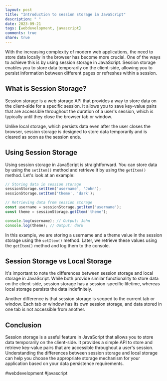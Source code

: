 ```yaml
---
layout: post
title: "Introduction to session storage in JavaScript"
description: " "
date: 2023-09-21
tags: [webdevelopment, javascript]
comments: true
share: true
---
```


With the increasing complexity of modern web applications, the need to store data locally in the browser has become more crucial. One of the ways to achieve this is by using session storage in JavaScript. Session storage enables you to store data temporarily on the client-side, allowing you to persist information between different pages or refreshes within a session.

## What is Session Storage?

Session storage is a web storage API that provides a way to store data on the client-side for a specific session. It allows you to save key-value pairs that are accessible throughout the duration of a user's session, which is typically until they close the browser tab or window.

Unlike local storage, which persists data even after the user closes the browser, session storage is designed to store data temporarily and is cleared as soon as the session ends.

## Using Session Storage

Using session storage in JavaScript is straightforward. You can store data by using the `setItem()` method and retrieve it by using the `getItem()` method. Let's look at an example:

```javascript
// Storing data in session storage
sessionStorage.setItem('username', 'John');
sessionStorage.setItem('theme', 'dark');

// Retrieving data from session storage
const username = sessionStorage.getItem('username');
const theme = sessionStorage.getItem('theme');

console.log(username); // Output: John
console.log(theme); // Output: dark
```

In this example, we are storing a username and a theme value in the session storage using the `setItem()` method. Later, we retrieve these values using the `getItem()` method and log them to the console.

## Session Storage vs Local Storage

It's important to note the differences between session storage and local storage in JavaScript. While both provide similar functionality to store data on the client-side, session storage has a session-specific lifetime, whereas local storage persists the data indefinitely.

Another difference is that session storage is scoped to the current tab or window. Each tab or window has its own session storage, and data stored in one tab is not accessible from another.

## Conclusion

Session storage is a useful feature in JavaScript that allows you to store data temporarily on the client-side. It provides a simple API to store and retrieve key-value pairs that are accessible throughout a user's session. Understanding the differences between session storage and local storage can help you choose the appropriate storage mechanism for your application based on your data persistence requirements.

#webdevelopment #javascript